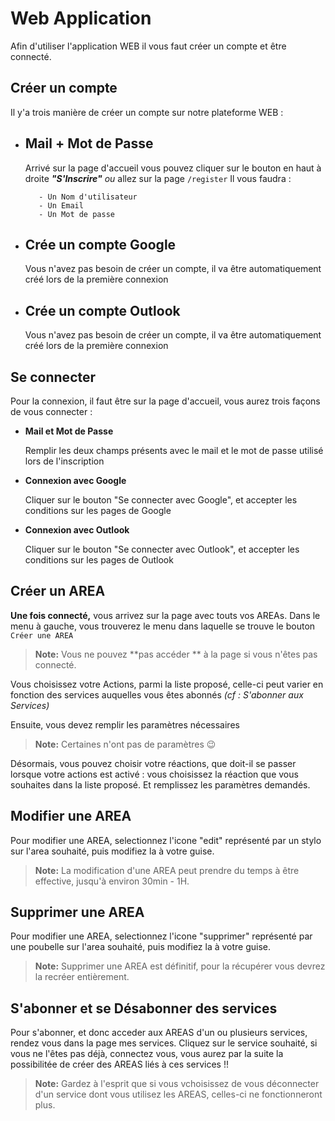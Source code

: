 # Web Application
Afin d'utiliser l'application WEB il vous faut créer un compte et être connecté.

## Créer un compte
Il y'a trois manière de créer un compte sur notre plateforme WEB :
 - Mail + Mot de Passe
	 -
	Arrivé sur la page d'accueil vous pouvez cliquer sur le bouton en haut à droite ***"S'Inscrire"*** 
	*ou* allez sur la page `/register`
	Il vous faudra :

		  - Un Nom d'utilisateur
		  - Un Email
		  - Un Mot de passe
- Crée un compte Google
	-
	Vous n'avez pas besoin de créer un compte, il va être automatiquement créé lors de la première connexion
- Crée un compte Outlook
	-
	Vous n'avez pas besoin de créer un compte, il va être automatiquement créé lors de la première connexion


## Se connecter

Pour la connexion, il faut être sur la page d'accueil, vous aurez trois façons de vous connecter :
- **Mail et Mot de Passe**

    Remplir les deux champs présents avec le mail et le mot de passe utilisé lors de l'inscription

- **Connexion avec Google**

    Cliquer sur le bouton "Se connecter avec Google", et accepter les conditions sur les pages de Google

- **Connexion avec Outlook**

    Cliquer sur le bouton "Se connecter avec Outlook", et accepter les conditions sur les pages de Outlook



## Créer un AREA

**Une fois connecté,** vous arrivez sur la page avec touts vos AREAs. Dans le menu à gauche, vous trouverez le menu dans laquelle se trouve le bouton `Créer une AREA`
> **Note:** Vous ne pouvez **pas accéder ** à la page si vous n'êtes pas connecté.

Vous choisissez votre Actions, parmi la liste proposé, celle-ci peut varier en fonction des services auquelles vous êtes abonnés *(cf : S'abonner aux Services)*

Ensuite, vous devez remplir les paramètres nécessaires

> **Note:** Certaines n'ont pas de paramètres 😉

Désormais, vous pouvez choisir votre réactions, que doit-il se passer lorsque votre actions est activé : vous choisissez la réaction que vous souhaites dans la liste proposé. Et remplissez les paramètres demandés.

## Modifier une AREA

Pour modifier une AREA, selectionnez l'icone "edit" représenté par un stylo sur l'area souhaité, puis modifiez la à votre guise.

> **Note:** La modification d'une AREA peut prendre du temps à être effective, jusqu'à environ 30min - 1H.

## Supprimer une AREA
Pour modifier une AREA, selectionnez l'icone "supprimer" représenté par une poubelle sur l'area souhaité, puis modifiez la à votre guise.

> **Note:** Supprimer une AREA est définitif, pour la récupérer vous devrez la recréer entièrement.

## S'abonner et se Désabonner des services
Pour s'abonner, et donc acceder aux AREAS d'un ou plusieurs services, rendez vous dans la page mes services.
Cliquez sur le service souhaité, si vous ne l'êtes pas déjà, connectez vous, vous aurez par la suite la possibilitée de créer des AREAS liés à ces services !!

> **Note:** Gardez à l'esprit que si vous vchoisissez de vous déconnecter d'un service dont vous utilisez les AREAS, celles-ci ne fonctionneront plus.


